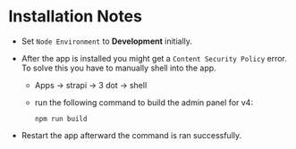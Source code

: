 # Installation Notes

- Set `Node Environment` to **Development** initially.
- After the app is installed you might get a `Content Security Policy` error. To solve this you have to manually shell into the app.

  - Apps -> strapi -> 3 dot -> shell
  - run the following command to build the admin panel for v4:

    ```shell
    npm run build
    ```

- Restart the app afterward the command is ran successfully.
